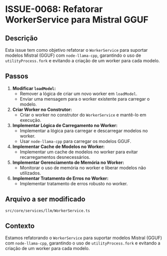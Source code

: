 # ISSUE-0068: Refatorar WorkerService para Mistral GGUF

## Descrição

Esta issue tem como objetivo refatorar o `WorkerService` para suportar modelos Mistral (GGUF) com `node-llama-cpp`, garantindo o uso de `utilityProcess.fork` e evitando a criação de um worker para cada modelo.

## Passos

1.  **Modificar `loadModel`:**
    *   Remover a lógica de criar um novo worker em `loadModel`.
    *   Enviar uma mensagem para o worker existente para carregar o modelo.
2.  **Criar Worker no Construtor:**
    *   Criar o worker no construtor do `WorkerService` e mantê-lo em execução.
3.  **Implementar Lógica de Carregamento no Worker:**
    *   Implementar a lógica para carregar e descarregar modelos no worker.
    *   Usar `node-llama-cpp` para carregar os modelos GGUF.
4.  **Implementar Cache de Modelos no Worker:**
    *   Implementar um cache de modelos no worker para evitar recarregamentos desnecessários.
5.  **Implementar Gerenciamento de Memória no Worker:**
    *   Monitorar o uso de memória no worker e liberar modelos não utilizados.
6.  **Implementar Tratamento de Erros no Worker:**
    *   Implementar tratamento de erros robusto no worker.

## Arquivo a ser modificado

`src/core/services/llm/WorkerService.ts`

## Contexto

Estamos refatorando o `WorkerService` para suportar modelos Mistral (GGUF) com `node-llama-cpp`, garantindo o uso de `utilityProcess.fork` e evitando a criação de um worker para cada modelo.